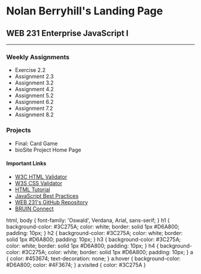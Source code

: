 <!DOCTYPE html>
<html lang="en">
    <head>
        <title>WEB 231 - Enterprise JavaScript I</title>
        <link href="site.css" type="text/css" rel="stylesheet">
        <link href="https://fonts.googleapis.com/css2?family=Oswald:wght@300;400;500;700&display=swap" rel="stylesheet">
    </head>
    <body>
        <div id="container">
            <h1 class="app-header">Nolan Berryhill's Landing Page</h1>
            <div id="card-example">
                <h2>WEB 231 Enterprise JavaScript I</h2>
                <hr>
                <div class="card">
                    <div class="card title">
                        <h3>Weekly Assignments</h3>
                        <div class=card-content> 
                            <ul>
                                <li>Exercise 2.2</li>
                                <li>Assignment 2.3</li>
                                <li>Assignment 3.2</li>
                                <li>Assignment 4.2</li>
                                <li>Assignment 5.2</li>
                                <li>Assignment 6.2</li>
                                <li>Assignment 7.2</li>
                                <li>Assignment 8.2</li>
                            </ul>
                            <h3>Projects</h3>
                                <ul>
                                    <li>Final: Card Game</li>
                                    <li>bioSite Project Home Page</li>
                                </ul>
                            <h4>Important Links</h4>
                                <ul>
                                    <li><a href="https://validator.w3.org/">W3C HTML Validator</a></li>
                                    <li><a href="http://jigsaw.w3.org/css-validator/">W3S CSS Validator</a></li>
                                    <li><a href="https://www.w3schools.com/html/">HTML Tutorial</a></li>
                                    <li><a href="https://www.w3schools.com/js/js_best_practices.asp">JavaScript Best Practices</a></li>
                                    <li><a href="https://github.com/buwebdev/web-231">WEB 231's GitHub Repository</a></li>
                                    <li><a href="https://bruinconnect.bellevue.edu/ ">BRUIN Connect</a></li>
                                </ul>
                        </div>
                    </div>
                </div>
            </div>
        </div>
    </body>
</html>
html, body {
    font-family: 'Oswald', Verdana, Arial, sans-serif;
}
h1 {
    background-color: #3C275A;
    color: white;
    border: solid 1px #D6A800;
    padding: 10px;
}
h2 {
    background-color: #3C275A;
    color: white;
    border: solid 1px #D6A800;
    padding: 10px;
}
h3 {
    background-color: #3C275A;
    color: white;
    border: solid 1px #D6A800;
    padding: 10px;
}
h4 {
    background-color: #3C275A;
    color: white;
    border: solid 1px #D6A800;
    padding: 10px;
}
a {
    color: #453674;
    text-decoration: none;
}
a:hover {
    background-color: #D6A800;
    color: #4F3674;
}
a:visited {
    color: #3C275A
}